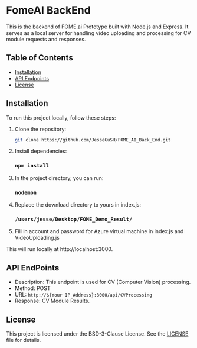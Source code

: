 # FomeAI BackEnd

This is the backend of FOME.ai Prototype built with Node.js and Express.
It serves as a local server for handling video uploading and processing for CV module requests and responses.

## Table of Contents

- [Installation](#installation)
- [API Endpoints](#api-endpoints)
- [License](#license)

## Installation

To run this project locally, follow these steps:

1. Clone the repository:

   ```bash
   git clone https://github.com/JesseGuSH/FOME_AI_Back_End.git
   ```

2. Install dependencies:

   ### `npm install`

3. In the project directory, you can run:

   ### `nodemon`

4. Replace the download directory to yours in index.js:

   ### `/users/jesse/Desktop/FOME_Demo_Result/`

5. Fill in account and password for Azure virtual machine in index.js and VideoUploading.js

This will run locally at http://localhost:3000.

## API EndPoints

- Description: This endpoint is used for CV (Computer Vision) processing.
- Method: POST
- URL: `http://${Your IP Address}:3000/api/CVProcessing`
- Response: CV Module Results.

## License

This project is licensed under the BSD-3-Clause License. See the [LICENSE](LICENSE) file for details.
